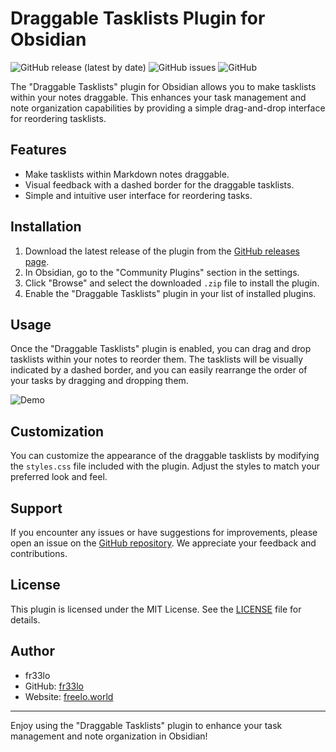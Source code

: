 # Draggable Tasklists Plugin for Obsidian

![GitHub release (latest by date)](https://img.shields.io/github/v/release/fr33lo/draggable-tasklists-plugin)
![GitHub issues](https://img.shields.io/github/issues/fr33lo/draggable-tasklists-plugin)
![GitHub](https://img.shields.io/github/license/fr33lo/draggable-tasklists-plugin)

The "Draggable Tasklists" plugin for Obsidian allows you to make tasklists within your notes draggable. This enhances your task management and note organization capabilities by providing a simple drag-and-drop interface for reordering tasklists.

## Features

- Make tasklists within Markdown notes draggable.
- Visual feedback with a dashed border for the draggable tasklists.
- Simple and intuitive user interface for reordering tasks.

## Installation

1. Download the latest release of the plugin from the [GitHub releases page](https://github.com/fr33lo/draggable-tasklists-plugin/releases).
2. In Obsidian, go to the "Community Plugins" section in the settings.
3. Click "Browse" and select the downloaded `.zip` file to install the plugin.
4. Enable the "Draggable Tasklists" plugin in your list of installed plugins.

## Usage

Once the "Draggable Tasklists" plugin is enabled, you can drag and drop tasklists within your notes to reorder them. The tasklists will be visually indicated by a dashed border, and you can easily rearrange the order of your tasks by dragging and dropping them.

![Demo](demo.gif)

## Customization

You can customize the appearance of the draggable tasklists by modifying the `styles.css` file included with the plugin. Adjust the styles to match your preferred look and feel.

## Support

If you encounter any issues or have suggestions for improvements, please open an issue on the [GitHub repository](https://github.com/fr33lo/draggable-tasklists-plugin/issues). We appreciate your feedback and contributions.

## License

This plugin is licensed under the MIT License. See the [LICENSE](LICENSE) file for details.

## Author

- fr33lo
- GitHub: [fr33lo](https://github.com/fr33lo)
- Website: [freelo.world](https://freelo.world)

---

Enjoy using the "Draggable Tasklists" plugin to enhance your task management and note organization in Obsidian!
